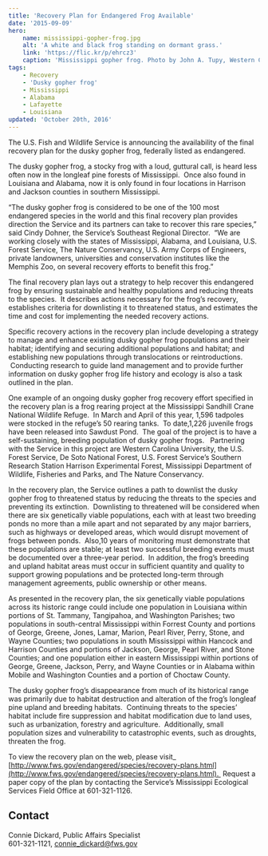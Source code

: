 ```yaml
---
title: 'Recovery Plan for Endangered Frog Available'
date: '2015-09-09'
hero:
    name: mississippi-gopher-frog.jpg
    alt: 'A white and black frog standing on dormant grass.'
    link: 'https://flic.kr/p/ehrcz3'
    caption: 'Mississippi gopher frog. Photo by John A. Tupy, Western Carolina University.'
tags:
    - Recovery
    - 'Dusky gopher frog'
    - Mississippi
    - Alabama
    - Lafayette
    - Louisiana
updated: 'October 20th, 2016'
---
```


The U.S. Fish and Wildlife Service is announcing the availability of the final recovery plan for the dusky gopher frog, federally listed as endangered.

The dusky gopher frog, a stocky frog with a loud, guttural call, is heard less often now in the longleaf pine forests of Mississippi.  Once also found in Louisiana and Alabama, now it is only found in four locations in Harrison and Jackson counties in southern Mississippi.

“The dusky gopher frog is considered to be one of the 100 most endangered species in the world and this final recovery plan provides direction the Service and its partners can take to recover this rare species,” said Cindy Dohner, the Service’s Southeast Regional Director.  “We are working closely with the states of Mississippi, Alabama, and Louisiana, U.S. Forest Service, The Nature Conservancy, U.S. Army Corps of Engineers, private landowners, universities and conservation institutes like the Memphis Zoo, on several recovery efforts to benefit this frog.”

The final recovery plan lays out a strategy to help recover this endangered frog by ensuring sustainable and healthy populations and reducing threats to the species.  It describes actions necessary for the frog’s recovery, establishes criteria for downlisting it to threatened status, and estimates the time and cost for implementing the needed recovery actions.

Specific recovery actions in the recovery plan include developing a strategy to manage and enhance existing dusky gopher frog populations and their habitat; identifying and securing additional populations and habitat; and establishing new populations through translocations or reintroductions.  Conducting research to guide land management and to provide further information on dusky gopher frog life history and ecology is also a task outlined in the plan.

One example of an ongoing dusky gopher frog recovery effort specified in the recovery plan is a frog rearing project at the Mississippi Sandhill Crane National Wildlife Refuge.  In March and April of this year, 1,596 tadpoles were stocked in the refuge’s 50 rearing tanks.  To date,1,226 juvenile frogs have been released into Sawdust Pond.  The goal of the project is to have a self-sustaining, breeding population of dusky gopher frogs.   Partnering with the Service in this project are Western Carolina University, the U.S. Forest Service, De Soto National Forest, U.S. Forest Service’s Southern Research Station Harrison Experimental Forest, Mississippi Department of Wildlife, Fisheries and Parks, and The Nature Conservancy.

In the recovery plan, the Service outlines a path to downlist the dusky gopher frog to threatened status by reducing the threats to the species and preventing its extinction.  Downlisting to threatened will be considered when there are six genetically viable populations, each with at least two breeding ponds no more than a mile apart and not separated by any major barriers, such as highways or developed areas, which would disrupt movement of frogs between ponds.  Also,10 years of monitoring must demonstrate that these populations are stable; at least two successful breeding events must be documented over a three-year period.  In addition, the frog’s breeding and upland habitat areas must occur in sufficient quantity and quality to support growing populations and be protected long-term through management agreements, public ownership or other means.

As presented in the recovery plan, the six genetically viable populations across its historic range could include one population in Louisiana within portions of St. Tammany, Tangipahoa, and Washington Parishes; two populations in south-central Mississippi within Forrest County and portions of George, Greene, Jones, Lamar, Marion, Pearl River, Perry, Stone, and Wayne Counties; two populations in south Mississippi within Hancock and Harrison Counties and portions of Jackson, George, Pearl River, and Stone Counties; and one population either in eastern Mississippi within portions of George, Greene, Jackson, Perry, and Wayne Counties or in Alabama within Mobile and Washington Counties and a portion of Choctaw County.

The dusky gopher frog’s disappearance from much of its historical range was primarily due to habitat destruction and alteration of the frog’s longleaf pine upland and breeding habitats.  Continuing threats to the species’ habitat include fire suppression and habitat modification due to land uses, such as urbanization, forestry and agriculture.  Additionally, small population sizes and vulnerability to catastrophic events, such as droughts, threaten the frog.

To view the recovery plan on the web, please visit_ [http://www.fws.gov/endangered/species/recovery-plans.html](http://www.fws.gov/endangered/species/recovery-plans.html).  Request a paper copy of the plan by contacting the Service’s Mississippi Ecological Services Field Office at 601-321-1126.

## Contact

Connie Dickard, Public Affairs Specialist  
601-321-1121, [connie_dickard@fws.gov](mailto:connie_dickard@fws.gov)
